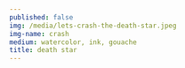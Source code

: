 ```yaml
---
published: false
img: /media/lets-crash-the-death-star.jpeg
img-name: crash
medium: watercolor, ink, gouache
title: death star
---
```

